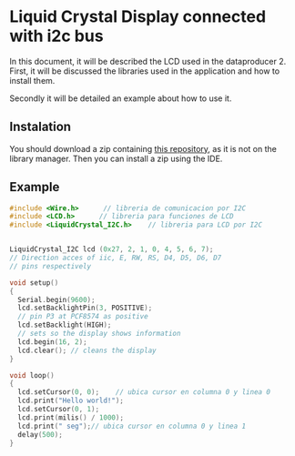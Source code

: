 # Liquid Crystal Display connected with i2c bus

In this document, it will be described the LCD used in the dataproducer 2. First, it will be discussed the libraries used in the application and how to install them.

Secondly it will be detailed an example about how to use it.

## Instalation
You should download a zip containing [this repository](https://github.com/fmalpartida/New-LiquidCrystal), as it is not on the library manager. Then you can install a zip using the IDE.

## Example 

```c++
#include <Wire.h>      // libreria de comunicacion por I2C
#include <LCD.h>      // libreria para funciones de LCD
#include <LiquidCrystal_I2C.h>    // libreria para LCD por I2C


LiquidCrystal_I2C lcd (0x27, 2, 1, 0, 4, 5, 6, 7); 
// Direction acces of iic, E, RW, RS, D4, D5, D6, D7 
// pins respectively

void setup()
{
  Serial.begin(9600);
  lcd.setBacklightPin(3, POSITIVE); 
  // pin P3 at PCF8574 as positive
  lcd.setBacklight(HIGH);  
  // sets so the display shows information
  lcd.begin(16, 2);
  lcd.clear(); // cleans the display
}

void loop()
{
  lcd.setCursor(0, 0);    // ubica cursor en columna 0 y linea 0
  lcd.print("Hello world!"); 
  lcd.setCursor(0, 1);
  lcd.print(milis() / 1000);
  lcd.print(" seg");// ubica cursor en columna 0 y linea 1
  delay(500);
}


```
